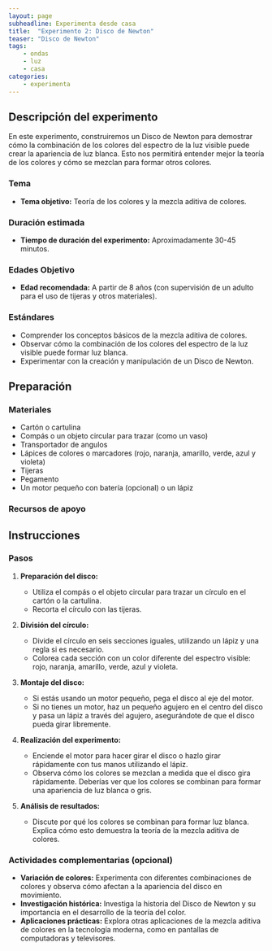 ```yaml
---
layout: page
subheadline: Experimenta desde casa
title:  "Experimento 2: Disco de Newton"
teaser: "Disco de Newton"
tags:
    - ondas
    - luz
    - casa
categories:
    - experimenta
---
```


## Descripción del experimento

En este experimento, construiremos un Disco de Newton para demostrar cómo la combinación de los colores del espectro de la luz visible puede crear la apariencia de luz blanca. Esto nos permitirá entender mejor la teoría de los colores y cómo se mezclan para formar otros colores.

### Tema

- **Tema objetivo:** Teoría de los colores y la mezcla aditiva de colores.

### Duración estimada

- **Tiempo de duración del experimento:** Aproximadamente 30-45 minutos.

### Edades Objetivo

- **Edad recomendada:** A partir de 8 años (con supervisión de un adulto para el uso de tijeras y otros materiales).

### Estándares

- Comprender los conceptos básicos de la mezcla aditiva de colores.
- Observar cómo la combinación de los colores del espectro de la luz visible puede formar luz blanca.
- Experimentar con la creación y manipulación de un Disco de Newton.

## Preparación

### Materiales

- Cartón o cartulina
- Compás o un objeto circular para trazar (como un vaso)
- Transportador de angulos
- Lápices de colores o marcadores (rojo, naranja, amarillo, verde, azul y violeta)
- Tijeras
- Pegamento
- Un motor pequeño con batería (opcional) o un lápiz


### Recursos de apoyo


## Instrucciones

### Pasos

1. **Preparación del disco:**
   - Utiliza el compás o el objeto circular para trazar un círculo en el cartón o la cartulina.
   - Recorta el círculo con las tijeras.
 

2. **División del círculo:**
   - Divide el círculo en seis secciones iguales, utilizando un lápiz y una regla si es necesario.
   - Colorea cada sección con un color diferente del espectro visible: rojo, naranja, amarillo, verde, azul y violeta.

3. **Montaje del disco:**
   - Si estás usando un motor pequeño, pega el disco al eje del motor.
   - Si no tienes un motor, haz un pequeño agujero en el centro del disco y pasa un lápiz a través del agujero, asegurándote de que el disco pueda girar libremente.

4. **Realización del experimento:**
   - Enciende el motor para hacer girar el disco o hazlo girar rápidamente con tus manos utilizando el lápiz.
   - Observa cómo los colores se mezclan a medida que el disco gira rápidamente. Deberías ver que los colores se combinan para formar una apariencia de luz blanca o gris.

5. **Análisis de resultados:**
   - Discute por qué los colores se combinan para formar luz blanca. Explica cómo esto demuestra la teoría de la mezcla aditiva de colores.

### Actividades complementarias (opcional)

- **Variación de colores:** Experimenta con diferentes combinaciones de colores y observa cómo afectan a la apariencia del disco en movimiento.
- **Investigación histórica:** Investiga la historia del Disco de Newton y su importancia en el desarrollo de la teoría del color.
- **Aplicaciones prácticas:** Explora otras aplicaciones de la mezcla aditiva de colores en la tecnología moderna, como en pantallas de computadoras y televisores.